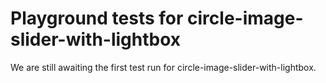 # Playground tests for circle-image-slider-with-lightbox
We are still awaiting the first test run for circle-image-slider-with-lightbox.

